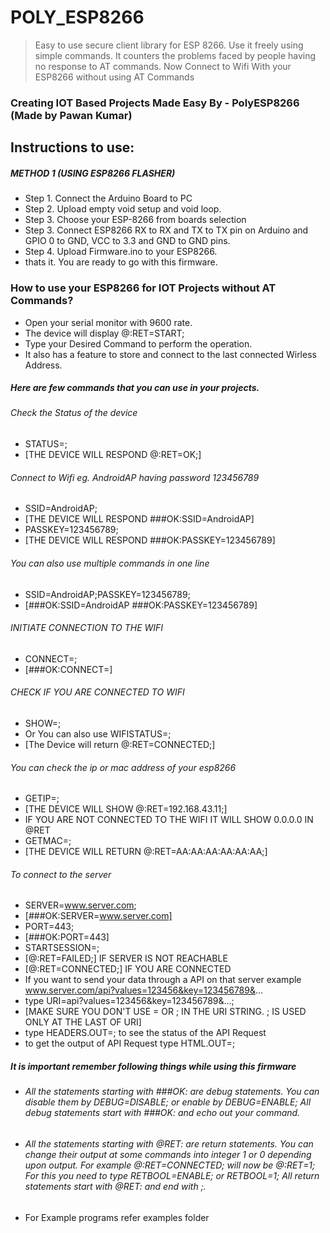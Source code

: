 
# POLY_ESP8266
>Easy to use secure client library for ESP 8266. Use it freely using simple commands.
>It counters the problems faced by people having no response to AT commands.
>Now Connect to Wifi With your ESP8266 without using AT Commands
### Creating IOT Based Projects Made Easy By - PolyESP8266 (Made by Pawan Kumar)
## Instructions to use:
##### METHOD 1 (USING ESP8266 FLASHER)
- Step 1. Connect the Arduino Board to PC
- Step 2. Upload empty void setup and void loop.
- Step 3. Choose your ESP-8266 from boards selection
- Step 3. Connect ESP8266 RX to RX and TX to TX pin on Arduino and GPIO 0 to GND, VCC to 3.3 and GND to GND pins.
- Step 4. Upload Firmware.ino to your ESP8266.
- thats it. You are ready to go with this firmware.
### How to use your ESP8266 for IOT Projects without AT Commands?
- Open your serial monitor with 9600 rate.
- The device will display @:RET=START;
- Type your Desired Command to perform the operation.
- It also has a feature to store and connect to the last connected Wirless Address.
##### Here are few commands that you can use in your projects.
###### Check the Status of the device
- STATUS=;
- [THE DEVICE WILL RESPOND @:RET=OK;]
###### Connect to Wifi eg. AndroidAP having password 123456789
- SSID=AndroidAP;
- [THE DEVICE WILL RESPOND ###OK:SSID=AndroidAP]
- PASSKEY=123456789;
- [THE DEVICE WILL RESPOND ###OK:PASSKEY=123456789]
###### You can also use multiple commands in one line
- SSID=AndroidAP;PASSKEY=123456789;
- [###OK:SSID=AndroidAP
###OK:PASSKEY=123456789]
###### INITIATE CONNECTION TO THE WIFI
- CONNECT=;
- [###OK:CONNECT=]
###### CHECK IF YOU ARE CONNECTED TO WIFI
- SHOW=;
- Or You can also use WIFISTATUS=;
- [The Device will return @:RET=CONNECTED;]
###### You can check the ip or mac address of your esp8266
- GETIP=;
- [THE DEVICE WILL SHOW @:RET=192.168.43.11;]
- IF YOU ARE NOT CONNECTED TO THE WIFI IT WILL SHOW 0.0.0.0 IN @RET
- GETMAC=;
- [THE DEVICE WILL RETURN @:RET=AA:AA:AA:AA:AA:AA;]
###### To connect to the server
- SERVER=www.server.com;
- [###OK:SERVER=www.server.com]
- PORT=443;
- [###OK:PORT=443]
- STARTSESSION=;
- [@:RET=FAILED;] IF SERVER IS NOT REACHABLE
- [@:RET=CONNECTED;] IF YOU ARE CONNECTED
- If you want to send your data through a API on that server example www.server.com/api?values=123456&key=123456789&...
- type URI=api?values=123456&key=123456789&...;
- [MAKE SURE YOU DON'T USE = OR ; IN THE URI STRING. ; IS USED ONLY AT THE LAST OF URI]
- type HEADERS.OUT=; to see the status of the API Request
- to get the output of API Request type HTML.OUT=;
##### It is important remember following things while using this firmware
- ###### All the statements starting with ###OK: are debug statements. You can disable them by DEBUG=DISABLE; or enable by DEBUG=ENABLE; All debug statements start with ###OK: and echo out your command.
- ###### All the statements starting with @RET: are return statements. You can change their output at some commands into integer 1 or 0 depending upon output. For example @:RET=CONNECTED; will now be @:RET=1; For this you need to type RETBOOL=ENABLE; or RETBOOL=1; All return statements start with @RET: and end with ;.

- For Example programs refer examples folder

